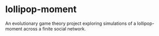 # lollipop-moment
An evolutionary game theory project exploring simulations of a lollipop-moment across a finite social network.
